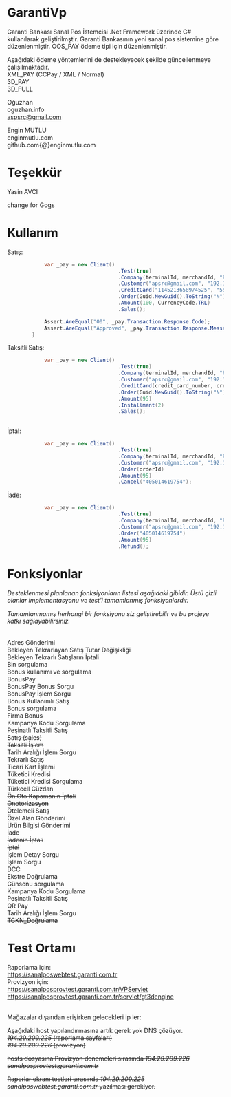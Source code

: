 GarantiVp
=========

Garanti Bankası Sanal Pos İstemcisi .Net Framework üzerinde C# kullanılarak geliştirilmştir. 
Garanti Bankasının yeni sanal pos sistemine göre düzenlenmiştir. 
OOS_PAY ödeme tipi için düzenlenmiştir.

Aşağıdaki ödeme yöntemlerini de destekleyecek şekilde güncellenmeye çalışılmaktadır.<br/>
XML_PAY (CCPay / XML / Normal)<br/>
3D_PAY<br/>
3D_FULL<br/>

Oğuzhan<br/>
oguzhan.info<br/>
aspsrc@gmail.com<br/>

Engin MUTLU<br/>
enginmutlu.com<br/>
github.com{@}enginmutlu.com<br/>

Teşekkür
=========
Yasin AVCI

change for Gogs

Kullanım
=========

Satış:
```C#
            var _pay = new Client()
                                    .Test(true)
                                    .Company(terminalId, merchandId, "PROVAUT", Password)
                                    .Customer("apsrc@gmail.com", "192.168.0.1")
                                    .CreditCard("1145213658974525", "555", 5, 2015)
                                    .Order(Guid.NewGuid().ToString("N"))
                                    .Amount(100, CurrencyCode.TRL)
                                    .Sales();

            Assert.AreEqual("00", _pay.Transaction.Response.Code);
            Assert.AreEqual("Approved", _pay.Transaction.Response.Message);
        }
```

Taksitli Satış:
```C#
            var _pay = new Client()
                                    .Test(true)
                                    .Company(terminalId, merchandId, "PROVAUT", Password)
                                    .Customer("apsrc@gmail.com", "192.168.0.1")
                                    .CreditCard(credit_card_number, credit_card_cvv2, credit_card_month, credit_card_year)
                                    .Order(Guid.NewGuid().ToString("N"))
                                    .Amount(95)
                                    .Installment(2)
                                    .Sales();
                                
```

İptal:
```C#
            var _pay = new Client()
                                    .Test(true)
                                    .Company(terminalId, merchandId, "PROVRFN", Password)
                                    .Customer("apsrc@gmail.com", "192.168.0.1")
                                    .Order(orderId)
                                    .Amount(95)
                                    .Cancel("405014619754");
```

İade:
```C#
            var _pay = new Client()
                                    .Test(true)
                                    .Company(terminalId, merchandId, "PROVAUT", Password)
                                    .Customer("apsrc@gmail.com", "192.168.0.1")
                                    .Order("405014619754")
                                    .Amount(95)
                                    .Refund();
```

Fonksiyonlar
=========

<h6>
Desteklenmesi planlanan fonksiyonların listesi aşağıdaki gibidir. Üstü çizli olanlar implementasyonu ve test'i tamamlanmış fonksiyonlardır.

Tamamlanmamış herhangi bir fonksiyonu siz geliştirebilir ve bu projeye katkı sağlayabilirsiniz.
</h6>

Adres Gönderimi<br/>
Bekleyen Tekrarlayan Satış Tutar Değişikliği<br/>
Bekleyen Tekrarlı Satışların İptali<br/>
Bin sorgulama<br/>
Bonus kullanımı ve sorgulama<br/>
BonusPay<br/>
BonusPay Bonus Sorgu<br/>
BonusPay İşlem Sorgu<br/>
Bonus Kullanımlı Satış<br/>
Bonus sorgulama<br/>
Firma Bonus<br/>
Kampanya Kodu Sorgulama<br/>
Peşinatlı Taksitli Satış<br/>
~~Satış (sales)~~<br/>
~~Taksitli İşlem~~<br/>
Tarih Aralığı İşlem Sorgu<br/>
Tekrarlı Satış<br/>
Ticari Kart İşlemi<br/>
Tüketici Kredisi<br/>
Tüketici Kredisi Sorgulama<br/>
Türkcell Cüzdan<br/>
~~Ön.Oto Kapamanın İptali~~<br/>
~~Önotorizasyon~~<br/>
~~Ötelemeli Satış~~<br/>
Özel Alan Gönderimi<br/>
Ürün Bilgisi Gönderimi<br/>
~~İade~~<br/>
~~İadenin İptali~~<br/>
~~İptal~~<br/>
İşlem Detay Sorgu<br/>
İşlem Sorgu<br/>
DCC<br/>
Ekstre Doğrulama<br/>
Günsonu sorgulama<br/>
Kampanya Kodu Sorgulama<br/>
Peşinatlı Taksitli Satış<br/>
QR Pay<br/>
Tarih Aralığı İşlem Sorgu<br/>
~~TCKN_Doğrulama~~<br/>


Test Ortamı
=========

Raporlama için:<br/>
https://sanalposwebtest.garanti.com.tr
<br/>
Provizyon için:<br/>
https://sanalposprovtest.garanti.com.tr/VPServlet<br/>
https://sanalposprovtest.garanti.com.tr/servlet/gt3dengine<br/>

<br/>
Mağazalar dışarıdan erişirken gelecekleri ip ler:

Aşağıdaki host yapılandırmasına artık gerek yok DNS çözüyor.<br/>
~~*194.29.209.225* (raporlama sayfaları)~~<br/>
~~*194.29.209.226* (provizyon)~~<br/>

~~hosts dosyasına Provizyon denemeleri sırasında *194.29.209.226 sanalposprovtest.garanti.com.tr*~~
 
~~Raporlar ekranı testleri sırasında *194.29.209.225  sanalposwebtest.garanti.com.tr* yazılması gerekiyor.~~

